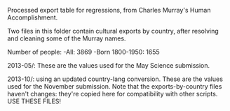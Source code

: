 Processed export table for regressions, from Charles Murray's Human Accomplishment.

Two files in this folder contain cultural exports by country, after resolving and cleaning some of the Murray names.

Number of people:
-All: 3869
-Born 1800-1950: 1655

2013-05/: These are the values used for the May Science submission.

2013-10/: using an updated country-lang conversion. These are the values used for the November submission. Note that the exports-by-country files haven't changes: they're copied here for compatibility with other scripts.
 USE THESE FILES!
